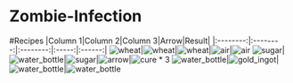 # Zombie-Infection

#Recipes
|Column 1|Column 2|Column 3|Arrow|Result|
|:--------:|:--------:|:--------:|:-----:|:------:|
![wheat][wheat]|![wheat][wheat]|![wheat][wheat]|![air][air]|![air][air]
![sugar][sugar]|![water_bottle][water_bottle]|![sugar][sugar]|![arrow][arrow]|![cure][cure] * 3
![water_bottle][water_bottle]|![gold_ingot][gold_ingot]|![water_bottle][water_bottle]|![water_bottle][air]

[wheat]: http://hydra-media.cursecdn.com/minecraft.gamepedia.com/c/c4/Grid_Wheat.png?version=318058a16723194d8bb32132eb27fcc4
[sugar]: http://hydra-media.cursecdn.com/minecraft.gamepedia.com/9/96/Grid_Sugar.png?version=53ec155e406e7d96b2ea4e39f321584d
[water_bottle]: http://hydra-media.cursecdn.com/minecraft.gamepedia.com/9/97/Grid_Water_Bottle.png?version=f401783232f472c2730266f35488cf58
[gold_ingot]: http://hydra-media.cursecdn.com/minecraft.gamepedia.com/4/40/Grid_Gold_Ingot.png?version=7ca335eb97b27fb10715fb8481bb0d9a
[arrow]: http://i.imgur.com/hp5jeJM.png
[air]: http://i.imgur.com/vwmd73d.png
[cure]: http://i.imgur.com/zWnHKdF.png